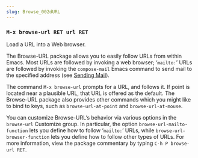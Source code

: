 ```yaml
---
slug: Browse_002dURL
---
```


### `M-x browse-url RET url RET`

Load a URL into a Web browser.

The Browse-URL package allows you to easily follow URLs from within Emacs. Most URLs are followed by invoking a web browser; ‘`mailto:`’ URLs are followed by invoking the `compose-mail` Emacs command to send mail to the specified address (see [Sending Mail](Sending-Mail)).

The command `M-x browse-url` prompts for a URL, and follows it. If point is located near a plausible URL, that URL is offered as the default. The Browse-URL package also provides other commands which you might like to bind to keys, such as `browse-url-at-point` and `browse-url-at-mouse`.

You can customize Browse-URL’s behavior via various options in the `browse-url` Customize group. In particular, the option `browse-url-mailto-function` lets you define how to follow ‘`mailto:`’ URLs, while `browse-url-browser-function` lets you define how to follow other types of URLs. For more information, view the package commentary by typing `C-h P browse-url RET`.
